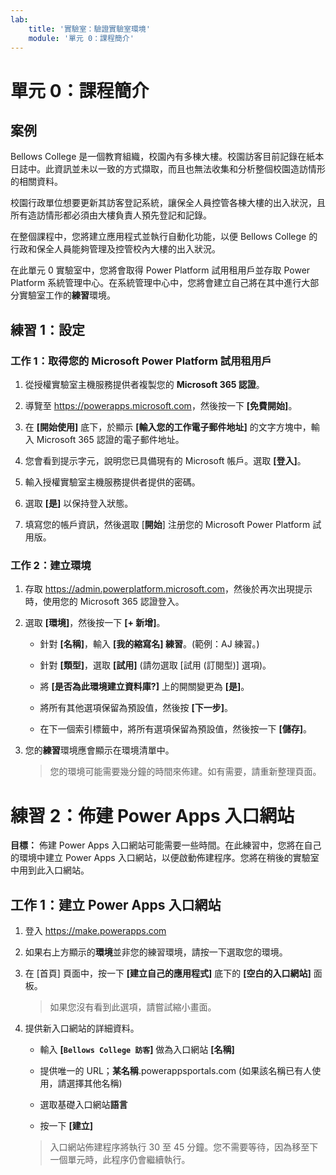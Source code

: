 ```yaml
---
lab:
    title: '實驗室：驗證實驗室環境'
    module: '單元 0：課程簡介'
---
```


單元 0：課程簡介
=================================

案例
--------

Bellows College 是一個教育組織，校園內有多棟大樓。校園訪客目前記錄在紙本日誌中。此資訊並未以一致的方式擷取，而且也無法收集和分析整個校園造訪情形的相關資料。

校園行政單位想要更新其訪客登記系統，讓保全人員控管各棟大樓的出入狀況，且所有造訪情形都必須由大樓負責人預先登記和記錄。

在整個課程中，您將建立應用程式並執行自動化功能，以便 Bellows College 的行政和保全人員能夠管理及控管校內大樓的出入狀況。

在此單元 0 實驗室中，您將會取得 Power Platform 試用租用戶並存取 Power Platform 系統管理中心。在系統管理中心中，您將會建立自己將在其中進行大部分實驗室工作的**練習**環境。

## 練習 1：設定

### 工作 1：取得您的 Microsoft Power Platform 試用租用戶

1. 從授權實驗室主機服務提供者複製您的 **Microsoft 365 認證**。

2. 導覽至 <https://powerapps.microsoft.com>，然後按一下 **[免費開始]**。

3. 在 **[開始使用]** 底下，於顯示 **[輸入您的工作電子郵件地址]** 的文字方塊中，輸入 Microsoft 365 認證的電子郵件地址。

4. 您會看到提示字元，說明您已具備現有的 Microsoft 帳戶。選取 **[登入]**。

5. 輸入授權實驗室主機服務提供者提供的密碼。 

6. 選取 **[是]** 以保持登入狀態。

7. 填寫您的帳戶資訊，然後選取 [**開始**] 注册您的 Microsoft Power Platform 試用版。  

### 工作 2：建立環境

1. 存取 <https://admin.powerplatform.microsoft.com>，然後於再次出現提示時，使用您的 Microsoft 365 認證登入。

2. 選取 **[環境]**，然後按一下 **[+ 新增]**。

    - 針對 **[名稱]**，輸入 **[我的縮寫名] 練習**。(範例：AJ 練習。)
    
    - 針對 **[類型]**，選取 **[試用]** (請勿選取 [試用 (訂閱型)] 選項)。
    
    - 將 **[是否為此環境建立資料庫?]** 上的開關變更為 **[是]**。
    
    - 將所有其他選項保留為預設值，然後按 **[下一步]**。
    
    - 在下一個索引標籤中，將所有選項保留為預設值，然後按一下 **[儲存]**。

3. 您的**練習**環境應會顯示在環境清單中。 

    > 您的環境可能需要幾分鐘的時間來佈建。如有需要，請重新整理頁面。

# 練習 2：佈建 Power Apps 入口網站

**目標：** 佈建 Power Apps 入口網站可能需要一些時間。在此練習中，您將在自己的環境中建立 Power Apps 入口網站，以便啟動佈建程序。您將在稍後的實驗室中用到此入口網站。

## 工作 1：建立 Power Apps 入口網站

1.  登入 <https://make.powerapps.com>

2.  如果右上方顯示的**環境**並非您的練習環境，請按一下選取您的環境。

3.  在 [首頁] 頁面中，按一下 **[建立自己的應用程式]** 底下的 **[空白的入口網站]** 面板。

    > 如果您沒有看到此選項，請嘗試縮小畫面。

4.  提供新入口網站的詳細資料。

    -   輸入 **[```Bellows College 訪客```]** 做為入口網站 **[名稱]**

    -   提供唯一的 URL；**某名稱**.powerappsportals.com (如果該名稱已有人使用，請選擇其他名稱)

    -   選取基礎入口網站**語言**

    -   按一下 **[建立]**

    > 入口網站佈建程序將執行 30 至 45 分鐘。您不需要等待，因為移至下一個單元時，此程序仍會繼續執行。
